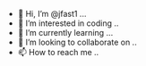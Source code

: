 - 👋 Hi, I’m @jfast1 ...
- 👀 I’m interested in coding ..
- 🌱 I’m currently learning ...
- 💞️ I’m looking to collaborate on ..
- 📫 How to reach me ..

<!---
jfast1/jfast1 is a ✨ special ✨ repository because its `README.md` (this file) appears on your GitHub profile.
You can click the Preview link to take a look at your changes.
--->
